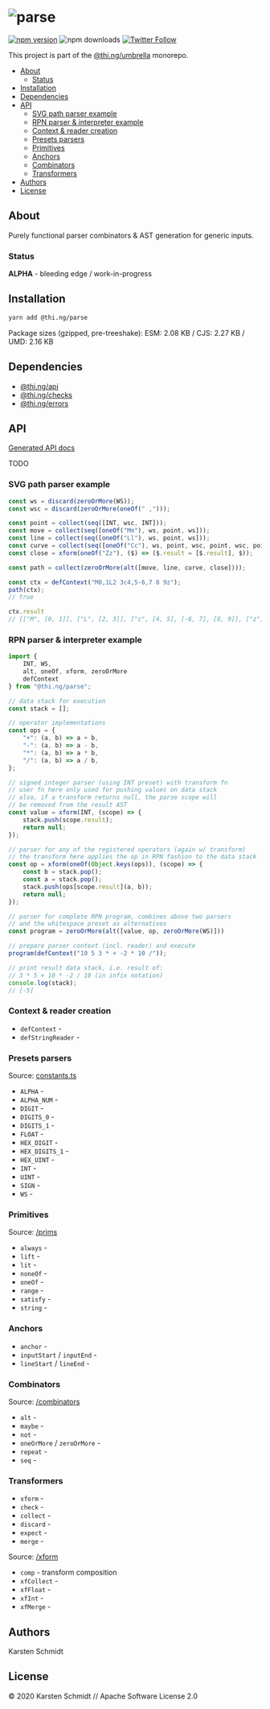 <!-- This file is generated - DO NOT EDIT! -->

# ![parse](https://media.thi.ng/umbrella/banners/thing-parse.svg?02e4088b)

[![npm version](https://img.shields.io/npm/v/@thi.ng/parse.svg)](https://www.npmjs.com/package/@thi.ng/parse)
![npm downloads](https://img.shields.io/npm/dm/@thi.ng/parse.svg)
[![Twitter Follow](https://img.shields.io/twitter/follow/thing_umbrella.svg?style=flat-square&label=twitter)](https://twitter.com/thing_umbrella)

This project is part of the
[@thi.ng/umbrella](https://github.com/thi-ng/umbrella/) monorepo.

- [About](#about)
  - [Status](#status)
- [Installation](#installation)
- [Dependencies](#dependencies)
- [API](#api)
  - [SVG path parser example](#svg-path-parser-example)
  - [RPN parser & interpreter example](#rpn-parser--interpreter-example)
  - [Context & reader creation](#context--reader-creation)
  - [Presets parsers](#presets-parsers)
  - [Primitives](#primitives)
  - [Anchors](#anchors)
  - [Combinators](#combinators)
  - [Transformers](#transformers)
- [Authors](#authors)
- [License](#license)

## About

Purely functional parser combinators & AST generation for generic inputs.

### Status

**ALPHA** - bleeding edge / work-in-progress

## Installation

```bash
yarn add @thi.ng/parse
```

Package sizes (gzipped, pre-treeshake): ESM: 2.08 KB / CJS: 2.27 KB / UMD: 2.16 KB

## Dependencies

- [@thi.ng/api](https://github.com/thi-ng/umbrella/tree/feature/parse/packages/api)
- [@thi.ng/checks](https://github.com/thi-ng/umbrella/tree/feature/parse/packages/checks)
- [@thi.ng/errors](https://github.com/thi-ng/umbrella/tree/feature/parse/packages/errors)

## API

[Generated API docs](https://docs.thi.ng/umbrella/parse/)

TODO

### SVG path parser example

```ts
const ws = discard(zeroOrMore(WS));
const wsc = discard(zeroOrMore(oneOf(" ,")));

const point = collect(seq([INT, wsc, INT]));
const move = collect(seq([oneOf("Mm"), ws, point, ws]));
const line = collect(seq([oneOf("Ll"), ws, point, ws]));
const curve = collect(seq([oneOf("Cc"), ws, point, wsc, point, wsc, point, ws]));
const close = xform(oneOf("Zz"), ($) => ($.result = [$.result], $));

const path = collect(zeroOrMore(alt([move, line, curve, close])));

const ctx = defContext("M0,1L2 3c4,5-6,7 8 9z");
path(ctx);
// true

ctx.result
// [["M", [0, 1]], ["L", [2, 3]], ["c", [4, 5], [-6, 7], [8, 9]], ["z"]]
```

### RPN parser & interpreter example

```ts
import {
    INT, WS,
    alt, oneOf, xform, zeroOrMore
    defContext
} from "@thi.ng/parse";

// data stack for execution
const stack = [];

// operator implementations
const ops = {
    "+": (a, b) => a + b,
    "-": (a, b) => a - b,
    "*": (a, b) => a * b,
    "/": (a, b) => a / b,
};

// signed integer parser (using INT preset) with transform fn
// user fn here only used for pushing values on data stack
// also, if a transform returns null, the parse scope will
// be removed from the result AST
const value = xform(INT, (scope) => {
    stack.push(scope.result);
    return null;
});

// parser for any of the registered operators (again w/ transform)
// the transform here applies the op in RPN fashion to the data stack
const op = xform(oneOf(Object.keys(ops)), (scope) => {
    const b = stack.pop();
    const a = stack.pop();
    stack.push(ops[scope.result](a, b));
    return null;
});

// parser for complete RPN program, combines above two parsers
// and the whitespace preset as alternatives
const program = zeroOrMore(alt([value, op, zeroOrMore(WS)]))

// prepare parser context (incl. reader) and execute
program(defContext("10 5 3 * + -2 * 10 /"));

// print result data stack, i.e. result of:
// 3 * 5 + 10 * -2 / 10 (in infix notation)
console.log(stack);
// [-5]
```

### Context & reader creation

- `defContext` -
- `defStringReader` -

### Presets parsers

Source: [constants.ts](https://github.com/thi-ng/umbrella/tree/feature/parse/packages/parse/src/constants.ts)

- `ALPHA` -
- `ALPHA_NUM` -
- `DIGIT` -
- `DIGITS_0` -
- `DIGITS_1` -
- `FLOAT` -
- `HEX_DIGIT` -
- `HEX_DIGITS_1` -
- `HEX_UINT` -
- `INT` -
- `UINT` -
- `SIGN` -
- `WS` -

### Primitives

Source: [/prims](https://github.com/thi-ng/umbrella/tree/feature/parse/packages/parse/src/prims)

- `always` -
- `lift` -
- `lit` -
- `noneOf` -
- `oneOf` -
- `range` -
- `satisfy` -
- `string` -

### Anchors

- `anchor` -
- `inputStart` / `inputEnd` -
- `lineStart` / `lineEnd` -

### Combinators

Source: [/combinators](https://github.com/thi-ng/umbrella/tree/feature/parse/packages/parse/src/combinators)

- `alt` -
- `maybe` -
- `not` -
- `oneOrMore` / `zeroOrMore` -
- `repeat` -
- `seq` -

### Transformers

- `xform` -
- `check` -
- `collect` -
- `discard` -
- `expect` -
- `merge` -

Source: [/xform](https://github.com/thi-ng/umbrella/tree/feature/parse/packages/parse/src/xform)

- `comp` - transform composition
- `xfCollect` -
- `xfFloat` -
- `xfInt` -
- `xfMerge` -

## Authors

Karsten Schmidt

## License

&copy; 2020 Karsten Schmidt // Apache Software License 2.0
